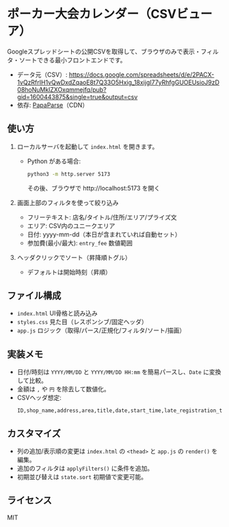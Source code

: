 # ポーカー大会カレンダー（CSVビューア）

Googleスプレッドシートの公開CSVを取得して、ブラウザのみで表示・フィルタ・ソートできる最小フロントエンドです。

- データ元（CSV）: https://docs.google.com/spreadsheets/d/e/2PACX-1vQzRfrIH1vQwDxdZqaoE8t7Q33O5Hxig_18xijgI77yRhfgGUOEUsioJ9zD08hoNuMklZXOxqmmejfq/pub?gid=1600443875&single=true&output=csv
- 依存: [PapaParse](https://www.papaparse.com/)（CDN）

## 使い方

1. ローカルサーバを起動して `index.html` を開きます。
   - Python がある場合:
     ```sh
     python3 -m http.server 5173
     ```
     その後、ブラウザで http://localhost:5173 を開く

2. 画面上部のフィルタを使って絞り込み
   - フリーテキスト: 店名/タイトル/住所/エリア/プライズ文
   - エリア: CSV内のユニークエリア
   - 日付: yyyy-mm-dd（本日が含まれていれば自動セット）
   - 参加費(最小/最大): `entry_fee` 数値範囲

3. ヘッダクリックでソート（昇降順トグル）
   - デフォルトは開始時刻（昇順）

## ファイル構成

- `index.html` UI骨格と読み込み
- `styles.css` 見た目（レスポンシブ/固定ヘッダ）
- `app.js` ロジック（取得/パース/正規化/フィルタ/ソート/描画）

## 実装メモ

- 日付/時刻は `YYYY/MM/DD` と `YYYY/MM/DD HH:mm` を簡易パースし、`Date` に変換して比較。
- 金額は `,` や `円` を除去して数値化。
- CSVヘッダ想定:
  ```
  ID,shop_name,address,area,title,date,start_time,late_registration_time,entry_fee,add_on,prize_list,total_prize,guaranteed_amount,prize_text,link
  ```

## カスタマイズ

- 列の追加/表示順の変更は `index.html` の `<thead>` と `app.js` の `render()` を編集。
- 追加のフィルタは `applyFilters()` に条件を追加。
- 初期並び替えは `state.sort` 初期値で変更可能。

## ライセンス

MIT
